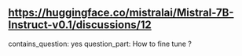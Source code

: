## https://huggingface.co/mistralai/Mistral-7B-Instruct-v0.1/discussions/12

contains_question: yes
question_part: How to fine tune ?